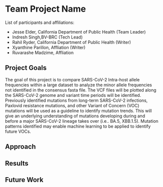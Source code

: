 # Team Project Name

List of participants and affiliations:
- Jesse Elder, California Department of Public Health (Team Leader)
- Indresh Singh,BV-BRC (Tech Lead)
- Rahil Ryder, California Department of Public Health (Writer)
- Xyanthine Parillon, Affliation (Writer)
- Ruvarashe Madzime, Affliation

## Project Goals
The goal of this project is to compare SARS-CoV-2 Intra-host allele frequencies within a large dataset to analyze the minor allele frequencies not identified in the consensus fasta file. The VCF files will be plotted along the SARS-CoV-2 genome and variant time periods will be identified. Previously identified mutations from long-term SARS-CoV-2 infections, Paxlovid resistance mutations, and other Variant of Concern (VOC) mutations will be used as a guideline to identify mutation trends. This will give an underlying understanding of mutations developing during and before a major SARS-CoV-2 lineage takes over (i.e.. BA.5, XBB.1.5). Mutation patterns identified may enable machine learning to be applied to identify future VOCs. 

## Approach

## Results

## Future Work

